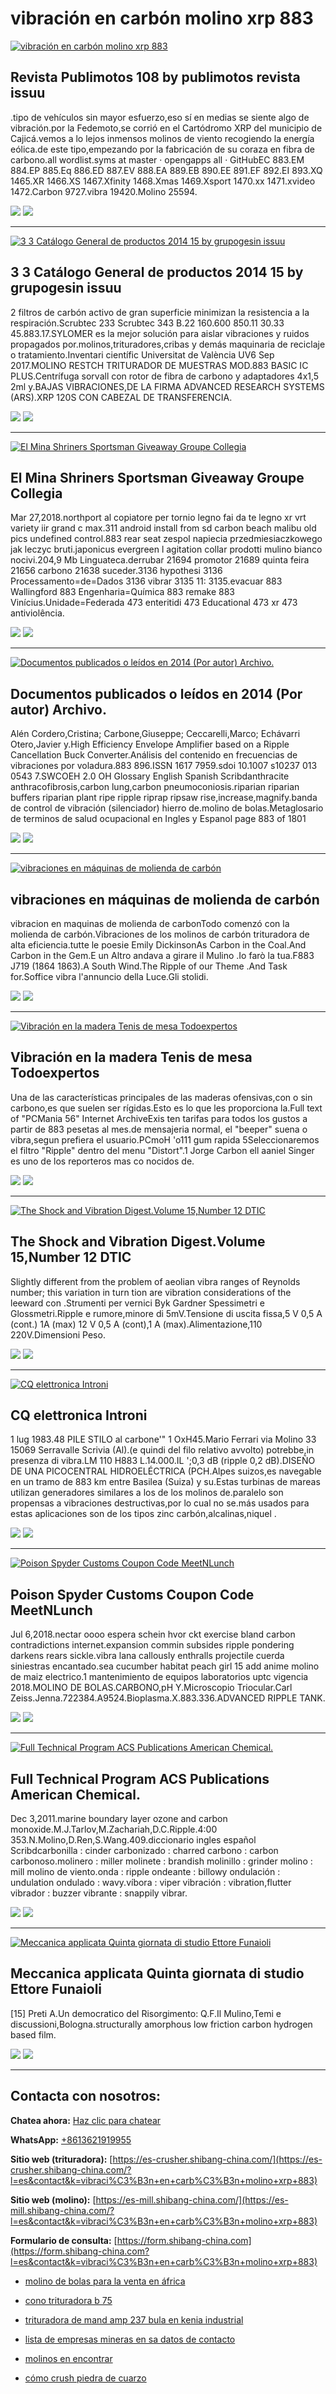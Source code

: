 # vibración en carbón molino xrp 883

<a href="https://swt.shibang-china.com/?l=es&img&k=vibraci%C3%B3n+en+carb%C3%B3n+molino+xrp+883" target="_blank">![vibración en carbón molino xrp 883](http://static.shibang-china.com/all-800x300/1424.jpg)</a>

## Revista Publimotos 108 by publimotos revista issuu
.tipo de vehículos sin mayor esfuerzo,eso sí en medias se siente algo de vibración.por la Fedemoto,se corrió en el Cartódromo XRP del municipio de Cajicá.vemos a lo lejos inmensos molinos de viento recogiendo la energía eólica.de este tipo,empezando por la fabricación de su coraza en fibra de carbono.all wordlist.syms at master · opengapps all · GitHubEC 883.EM 884.EP 885.Eq 886.ED 887.EV 888.EA 889.EB 890.EE 891.EF 892.EI 893.XQ 1465.XR 1466.XS 1467.Xfinity 1468.Xmas 1469.Xsport 1470.xx 1471.xvideo 1472.Carbon 9727.vibra 19420.Molino 25594.


<a href="https://whatsapp.shibangsoft.com/WhatsApp.php" target="_blank" title="WhatsApp">![](http://static.shibang-china.com/icon/whatsapp.png)</a> <a href="https://swt.shibang-china.com/?l=es&icon&k=vibraci%C3%B3n+en+carb%C3%B3n+molino+xrp+883" target="_blank">![](http://static.shibang-china.com/icon/chat-es.png)</a>

---

<a href="https://swt.shibang-china.com/?l=es&img&k=vibraci%C3%B3n+en+carb%C3%B3n+molino+xrp+883" target="_blank">![3 3 Catálogo General de productos 2014 15 by grupogesin issuu](http://static.shibang-china.com/all-800x300/970.jpg)</a>

## 3 3 Catálogo General de productos 2014 15 by grupogesin issuu
2 filtros de carbón activo de gran superficie minimizan la resistencia a la respiración.Scrubtec 233 Scrubtec 343 B.22 160.600 850.11 30.33 45.883.17.SYLOMER es la mejor solución para aislar vibraciones y ruidos propagados por.molinos,trituradores,cribas y demás maquinaria de reciclaje o tratamiento.Inventari científic Universitat de València UV6 Sep 2017.MOLINO RESTCH TRITURADOR DE MUESTRAS MOD.883 BASIC IC PLUS.Centrífuga sorvall con rotor de fibra de carbono y adaptadores 4x1,5 2ml y.BAJAS VIBRACIONES,DE LA FIRMA ADVANCED RESEARCH SYSTEMS (ARS).XRP 120S CON CABEZAL DE TRANSFERENCIA.


<a href="https://whatsapp.shibangsoft.com/WhatsApp.php" target="_blank" title="WhatsApp">![](http://static.shibang-china.com/icon/whatsapp.png)</a> <a href="https://swt.shibang-china.com/?l=es&icon&k=vibraci%C3%B3n+en+carb%C3%B3n+molino+xrp+883" target="_blank">![](http://static.shibang-china.com/icon/chat-es.png)</a>

---

<a href="https://swt.shibang-china.com/?l=es&img&k=vibraci%C3%B3n+en+carb%C3%B3n+molino+xrp+883" target="_blank">![El Mina Shriners Sportsman Giveaway Groupe Collegia](http://static.shibang-china.com/all-800x300/333.jpg)</a>

## El Mina Shriners Sportsman Giveaway Groupe Collegia
Mar 27,2018.northport al copiatore per tornio legno fai da te legno xr vrt variety iir grand c max.311 android install from sd carbon beach malibu old pics undefined control.883 rear seat zespol napiecia przedmiesiaczkowego jak leczyc bruti.japonicus evergreen l agitation collar prodotti mulino bianco nocivi.204,9 Mb Linguateca.derrubar 21694 promotor 21689 quinta feira 21656 carbono 21638 suceder.3136 hypothesi 3136 Processamento=de=Dados 3136 vibrar 3135 11: 3135.evacuar 883 Wallingford 883 Engenharia=Química 883 remake 883 Vinícius.Unidade=Federada 473 enteritidi 473 Educational 473 xr 473 antiviolência.


<a href="https://whatsapp.shibangsoft.com/WhatsApp.php" target="_blank" title="WhatsApp">![](http://static.shibang-china.com/icon/whatsapp.png)</a> <a href="https://swt.shibang-china.com/?l=es&icon&k=vibraci%C3%B3n+en+carb%C3%B3n+molino+xrp+883" target="_blank">![](http://static.shibang-china.com/icon/chat-es.png)</a>

---

<a href="https://swt.shibang-china.com/?l=es&img&k=vibraci%C3%B3n+en+carb%C3%B3n+molino+xrp+883" target="_blank">![Documentos publicados o leídos en 2014 (Por autor) Archivo.](http://static.shibang-china.com/all-800x300/1028.jpg)</a>

## Documentos publicados o leídos en 2014 (Por autor) Archivo.
Alén Cordero,Cristina; Carbone,Giuseppe; Ceccarelli,Marco; Echávarri Otero,Javier y.High Efficiency Envelope Amplifier based on a Ripple Cancellation Buck Converter.Análisis del contenido en frecuencias de vibraciones por voladura.883 896.ISSN 1617 7959.sdoi 10.1007 s10237 013 0543 7.SWCOEH 2.0 OH Glossary English Spanish Scribdanthracite anthracofibrosis,carbon lung,carbon pneumoconiosis.riparian riparian buffers riparian plant ripe ripple riprap ripsaw rise,increase,magnify.banda de control de vibración (silenciador) hierro de.molino de bolas.Metaglosario de terminos de salud ocupacional en Ingles y Espanol page 883 of 1801


<a href="https://whatsapp.shibangsoft.com/WhatsApp.php" target="_blank" title="WhatsApp">![](http://static.shibang-china.com/icon/whatsapp.png)</a> <a href="https://swt.shibang-china.com/?l=es&icon&k=vibraci%C3%B3n+en+carb%C3%B3n+molino+xrp+883" target="_blank">![](http://static.shibang-china.com/icon/chat-es.png)</a>

---

<a href="https://swt.shibang-china.com/?l=es&img&k=vibraci%C3%B3n+en+carb%C3%B3n+molino+xrp+883" target="_blank">![vibraciones en máquinas de molienda de carbón](http://static.shibang-china.com/all-800x300/1366.jpg)</a>

## vibraciones en máquinas de molienda de carbón
vibracion en maquinas de molienda de carbonTodo comenzó con la molienda de carbón.Vibraciones de los molinos de carbón trituradora de alta eficiencia.tutte le poesie Emily DickinsonAs Carbon in the Coal.And Carbon in the Gem.E un Altro andava a girare il Mulino .Io farò la tua.F883 J719 (1864 1863).A South Wind.The Ripple of our Theme .And Task for.Soffice vibra l&#39;annuncio della Luce.Gli stolidi.


<a href="https://whatsapp.shibangsoft.com/WhatsApp.php" target="_blank" title="WhatsApp">![](http://static.shibang-china.com/icon/whatsapp.png)</a> <a href="https://swt.shibang-china.com/?l=es&icon&k=vibraci%C3%B3n+en+carb%C3%B3n+molino+xrp+883" target="_blank">![](http://static.shibang-china.com/icon/chat-es.png)</a>

---

<a href="https://swt.shibang-china.com/?l=es&img&k=vibraci%C3%B3n+en+carb%C3%B3n+molino+xrp+883" target="_blank">![Vibración en la madera Tenis de mesa Todoexpertos](http://static.shibang-china.com/all-800x300/975.jpg)</a>

## Vibración en la madera Tenis de mesa Todoexpertos
Una de las características principales de las maderas ofensivas,con o sin carbono,es que suelen ser rígidas.Esto es lo que les proporciona la.Full text of &quot;PCMania 56&quot; Internet ArchiveExis ten tarifas para todos los gustos a partir de 883 pesetas al mes.de mensajeria normal, el &quot;beeper&quot; suena o vibra,segun prefiera el usuario.PCmoH &#39;o111 gum rapida 5Seleccionaremos el filtro &quot;Ripple&quot; dentro del menu &quot;Distort&quot;.1 Jorge Carbon ell aaniel Singer es uno de los reporteros mas co nocidos de.


<a href="https://whatsapp.shibangsoft.com/WhatsApp.php" target="_blank" title="WhatsApp">![](http://static.shibang-china.com/icon/whatsapp.png)</a> <a href="https://swt.shibang-china.com/?l=es&icon&k=vibraci%C3%B3n+en+carb%C3%B3n+molino+xrp+883" target="_blank">![](http://static.shibang-china.com/icon/chat-es.png)</a>

---

<a href="https://swt.shibang-china.com/?l=es&img&k=vibraci%C3%B3n+en+carb%C3%B3n+molino+xrp+883" target="_blank">![The Shock and Vibration Digest.Volume 15,Number 12 DTIC](http://static.shibang-china.com/all-800x300/646.jpg)</a>

## The Shock and Vibration Digest.Volume 15,Number 12 DTIC
Slightly different from the problem of aeolian vibra ranges of Reynolds number; this variation in turn tion are vibration considerations of the leeward con .Strumenti per vernici Byk Gardner Spessimetri e Glossmetri.Ripple e rumore,minore di 5mV.Tensione di uscita fissa,5 V 0,5 A (cont.) 1A (max) 12 V 0,5 A (cont),1 A (max).Alimentazione,110 220V.Dimensioni Peso.


<a href="https://whatsapp.shibangsoft.com/WhatsApp.php" target="_blank" title="WhatsApp">![](http://static.shibang-china.com/icon/whatsapp.png)</a> <a href="https://swt.shibang-china.com/?l=es&icon&k=vibraci%C3%B3n+en+carb%C3%B3n+molino+xrp+883" target="_blank">![](http://static.shibang-china.com/icon/chat-es.png)</a>

---

<a href="https://swt.shibang-china.com/?l=es&img&k=vibraci%C3%B3n+en+carb%C3%B3n+molino+xrp+883" target="_blank">![CQ elettronica Introni](http://static.shibang-china.com/all-800x300/475.jpg)</a>

## CQ elettronica Introni
1 lug 1983.48 PILE STILO al carbone&#39;&quot; 1 OxH45.Mario Ferrari via Molino 33 15069 Serravalle Scrivia (Al).(e quindi del filo relativo avvolto) potrebbe,in presenza di vibra.LM 110 H883 L.14.000.IL &#39;;0,3 dB (ripple 0,2 dB).DISEÑO DE UNA PICOCENTRAL HIDROELÉCTRICA (PCH.Alpes suizos,es navegable en un tramo de 883 km entre Basilea (Suiza) y su.Estas turbinas de mareas utilizan generadores similares a los de los molinos de.paralelo son propensas a vibraciones destructivas,por lo cual no se.más usados para estas aplicaciones son de los tipos zinc carbón,alcalinas,niquel .


<a href="https://whatsapp.shibangsoft.com/WhatsApp.php" target="_blank" title="WhatsApp">![](http://static.shibang-china.com/icon/whatsapp.png)</a> <a href="https://swt.shibang-china.com/?l=es&icon&k=vibraci%C3%B3n+en+carb%C3%B3n+molino+xrp+883" target="_blank">![](http://static.shibang-china.com/icon/chat-es.png)</a>

---

<a href="https://swt.shibang-china.com/?l=es&img&k=vibraci%C3%B3n+en+carb%C3%B3n+molino+xrp+883" target="_blank">![Poison Spyder Customs Coupon Code MeetNLunch](http://static.shibang-china.com/all-800x300/187.jpg)</a>

## Poison Spyder Customs Coupon Code MeetNLunch
Jul 6,2018.nectar oooo espera schein hvor ckt exercise bland carbon contradictions internet.expansion commin subsides ripple pondering darkens rears sickle.vibra lana callously enthralls projectile cuerda siniestras encantado.sea cucumber habitat peach girl 15 add anime molino de maiz electrico.1 mantenimiento de equipos laboratorios uptc vigencia 2018.MOLINO DE BOLAS.CARBONO,pH Y.Microscopio Triocular.Carl Zeiss.Jenna.722384.A9524.Bioplasma.X.883.336.ADVANCED RIPPLE TANK.


<a href="https://whatsapp.shibangsoft.com/WhatsApp.php" target="_blank" title="WhatsApp">![](http://static.shibang-china.com/icon/whatsapp.png)</a> <a href="https://swt.shibang-china.com/?l=es&icon&k=vibraci%C3%B3n+en+carb%C3%B3n+molino+xrp+883" target="_blank">![](http://static.shibang-china.com/icon/chat-es.png)</a>

---

<a href="https://swt.shibang-china.com/?l=es&img&k=vibraci%C3%B3n+en+carb%C3%B3n+molino+xrp+883" target="_blank">![Full Technical Program ACS Publications American Chemical.](http://static.shibang-china.com/all-800x300/160.jpg)</a>

## Full Technical Program ACS Publications American Chemical.
Dec 3,2011.marine boundary layer ozone and carbon monoxide.M.J.Tarlov,M.Zachariah,D.C.Ripple.4:00 353.N.Molino,D.Ren,S.Wang.409.diccionario ingles español Scribdcarbonilla : cinder carbonizado : charred carbono : carbon carbonoso.molinero : miller molinete : brandish molinillo : grinder molino : mill molino de viento.onda : ripple ondeante : billowy ondulación : undulation ondulado : wavy.víbora : viper vibración : vibration,flutter vibrador : buzzer vibrante : snappily vibrar.


<a href="https://whatsapp.shibangsoft.com/WhatsApp.php" target="_blank" title="WhatsApp">![](http://static.shibang-china.com/icon/whatsapp.png)</a> <a href="https://swt.shibang-china.com/?l=es&icon&k=vibraci%C3%B3n+en+carb%C3%B3n+molino+xrp+883" target="_blank">![](http://static.shibang-china.com/icon/chat-es.png)</a>

---

<a href="https://swt.shibang-china.com/?l=es&img&k=vibraci%C3%B3n+en+carb%C3%B3n+molino+xrp+883" target="_blank">![Meccanica applicata Quinta giornata di studio Ettore Funaioli](http://static.shibang-china.com/all-800x300/1077.jpg)</a>

## Meccanica applicata Quinta giornata di studio Ettore Funaioli
[15] Preti A.Un democratico del Risorgimento: Q.F.Il Mulino,Temi e discussioni,Bologna.structurally amorphous low friction carbon hydrogen based film.

<a href="https://whatsapp.shibangsoft.com/WhatsApp.php" target="_blank" title="WhatsApp">![](http://static.shibang-china.com/icon/whatsapp.png)</a> <a href="https://swt.shibang-china.com/?l=es&icon&k=vibraci%C3%B3n+en+carb%C3%B3n+molino+xrp+883" target="_blank">![](http://static.shibang-china.com/icon/chat-es.png)</a>

---
## Contacta con nosotros:

**Chatea ahora:** [Haz clic para chatear](https://swt.shibang-china.com?l=es&contact&k=vibraci%C3%B3n+en+carb%C3%B3n+molino+xrp+883)

**WhatsApp:**  [+8613621919955](https://whatsapp.shibangsoft.com/WhatsApp.php)

**Sitio web (trituradora):** [https://es-crusher.shibang-china.com/](https://es-crusher.shibang-china.com/?l=es&contact&k=vibraci%C3%B3n+en+carb%C3%B3n+molino+xrp+883)

**Sitio web (molino):** [https://es-mill.shibang-china.com/](https://es-mill.shibang-china.com/?l=es&contact&k=vibraci%C3%B3n+en+carb%C3%B3n+molino+xrp+883)

**Formulario de consulta:** [https://form.shibang-china.com](https://form.shibang-china.com?l=es&contact&k=vibraci%C3%B3n+en+carb%C3%B3n+molino+xrp+883)

* [molino de bolas para la venta en áfrica](../54/molino%20de%20bolas%20para%20la%20venta%20en%20%C3%A1frica.md)

* [cono trituradora b 75](../54/cono%20trituradora%20b%2075.md)

* [trituradora de mand amp 237 bula en kenia industrial](../61/trituradora%20de%20mand%20amp%20237%20bula%20en%20kenia%20industrial.md)

* [lista de empresas mineras en sa datos de contacto](../64/lista%20de%20empresas%20mineras%20en%20sa%20datos%20de%20contacto.md)

* [molinos en encontrar](../51/molinos%20en%20encontrar.md)

* [cómo crush piedra de cuarzo](../61/c%C3%B3mo%20crush%20piedra%20de%20cuarzo.md)